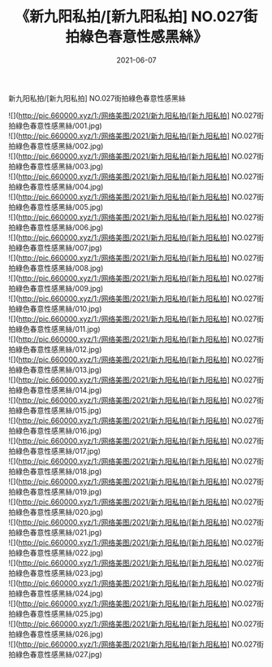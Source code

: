 ﻿---
layout: post
title:  《新九阳私拍/[新九阳私拍] NO.027街拍綠色春意性感黑絲》
date:   2021-06-07
img: http://pic.660000.xyz/1:/网络美图/2021/新九阳私拍/[新九阳私拍] NO.027街拍綠色春意性感黑絲/000.jpg
categories: [美女, 清纯, 唯美]
---

新九阳私拍/[新九阳私拍] NO.027街拍綠色春意性感黑絲

 ![](http://pic.660000.xyz/1:/网络美图/2021/新九阳私拍/[新九阳私拍] NO.027街拍綠色春意性感黑絲/001.jpg) <br>![](http://pic.660000.xyz/1:/网络美图/2021/新九阳私拍/[新九阳私拍] NO.027街拍綠色春意性感黑絲/002.jpg) <br>![](http://pic.660000.xyz/1:/网络美图/2021/新九阳私拍/[新九阳私拍] NO.027街拍綠色春意性感黑絲/003.jpg) <br>![](http://pic.660000.xyz/1:/网络美图/2021/新九阳私拍/[新九阳私拍] NO.027街拍綠色春意性感黑絲/004.jpg) <br>![](http://pic.660000.xyz/1:/网络美图/2021/新九阳私拍/[新九阳私拍] NO.027街拍綠色春意性感黑絲/005.jpg) <br>![](http://pic.660000.xyz/1:/网络美图/2021/新九阳私拍/[新九阳私拍] NO.027街拍綠色春意性感黑絲/006.jpg) <br>![](http://pic.660000.xyz/1:/网络美图/2021/新九阳私拍/[新九阳私拍] NO.027街拍綠色春意性感黑絲/007.jpg) <br>![](http://pic.660000.xyz/1:/网络美图/2021/新九阳私拍/[新九阳私拍] NO.027街拍綠色春意性感黑絲/008.jpg) <br>![](http://pic.660000.xyz/1:/网络美图/2021/新九阳私拍/[新九阳私拍] NO.027街拍綠色春意性感黑絲/009.jpg) <br>![](http://pic.660000.xyz/1:/网络美图/2021/新九阳私拍/[新九阳私拍] NO.027街拍綠色春意性感黑絲/010.jpg) <br>![](http://pic.660000.xyz/1:/网络美图/2021/新九阳私拍/[新九阳私拍] NO.027街拍綠色春意性感黑絲/011.jpg) <br>![](http://pic.660000.xyz/1:/网络美图/2021/新九阳私拍/[新九阳私拍] NO.027街拍綠色春意性感黑絲/012.jpg) <br>![](http://pic.660000.xyz/1:/网络美图/2021/新九阳私拍/[新九阳私拍] NO.027街拍綠色春意性感黑絲/013.jpg) <br>![](http://pic.660000.xyz/1:/网络美图/2021/新九阳私拍/[新九阳私拍] NO.027街拍綠色春意性感黑絲/014.jpg) <br>![](http://pic.660000.xyz/1:/网络美图/2021/新九阳私拍/[新九阳私拍] NO.027街拍綠色春意性感黑絲/015.jpg) <br>![](http://pic.660000.xyz/1:/网络美图/2021/新九阳私拍/[新九阳私拍] NO.027街拍綠色春意性感黑絲/016.jpg) <br>![](http://pic.660000.xyz/1:/网络美图/2021/新九阳私拍/[新九阳私拍] NO.027街拍綠色春意性感黑絲/017.jpg) <br>![](http://pic.660000.xyz/1:/网络美图/2021/新九阳私拍/[新九阳私拍] NO.027街拍綠色春意性感黑絲/018.jpg) <br>![](http://pic.660000.xyz/1:/网络美图/2021/新九阳私拍/[新九阳私拍] NO.027街拍綠色春意性感黑絲/019.jpg) <br>![](http://pic.660000.xyz/1:/网络美图/2021/新九阳私拍/[新九阳私拍] NO.027街拍綠色春意性感黑絲/020.jpg) <br>![](http://pic.660000.xyz/1:/网络美图/2021/新九阳私拍/[新九阳私拍] NO.027街拍綠色春意性感黑絲/021.jpg) <br>![](http://pic.660000.xyz/1:/网络美图/2021/新九阳私拍/[新九阳私拍] NO.027街拍綠色春意性感黑絲/022.jpg) <br>![](http://pic.660000.xyz/1:/网络美图/2021/新九阳私拍/[新九阳私拍] NO.027街拍綠色春意性感黑絲/023.jpg) <br>![](http://pic.660000.xyz/1:/网络美图/2021/新九阳私拍/[新九阳私拍] NO.027街拍綠色春意性感黑絲/024.jpg) <br>![](http://pic.660000.xyz/1:/网络美图/2021/新九阳私拍/[新九阳私拍] NO.027街拍綠色春意性感黑絲/025.jpg) <br>![](http://pic.660000.xyz/1:/网络美图/2021/新九阳私拍/[新九阳私拍] NO.027街拍綠色春意性感黑絲/026.jpg) <br>![](http://pic.660000.xyz/1:/网络美图/2021/新九阳私拍/[新九阳私拍] NO.027街拍綠色春意性感黑絲/027.jpg) <br>